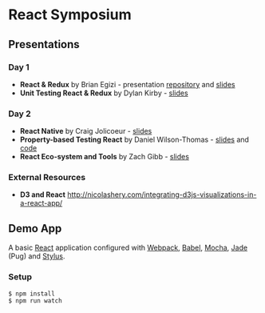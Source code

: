 # React Symposium

## Presentations

### Day 1

* __React & Redux__ by Brian Egizi - presentation [repository][7] and [slides][9]
* __Unit Testing React & Redux__ by Dylan Kirby - [slides][10]

### Day 2

* __React Native__ by Craig Jolicoeur - [slides][14]
* __Property-based Testing React__ by Daniel Wilson-Thomas - [slides][11] and
  [code][12]
* __React Eco-system and Tools__ by Zach Gibb - [slides][13]

### External Resources

* __D3 and React__ http://nicolashery.com/integrating-d3js-visualizations-in-a-react-app/

## Demo App

A basic [React][4] application configured with [Webpack][1], [Babel][2], [Mocha][3], [Jade][5] (Pug) and [Stylus][6].

### Setup

    $ npm install
    $ npm run watch




[1]: https://github.com/webpack/webpack
[2]: https://github.com/babel/babel
[3]: https://github.com/mochajs/mocha
[4]: https://github.com/facebook/react
[5]: https://github.com/jadejs/jade
[6]: http://stylus-lang.com/
[7]: https://github.com/begizi/react-symposium
[8]: https://github.com/djkirby/react-symposium-unit-testing
[9]: http://www.slideshare.net/cpjolicoeur/react-redux-64060461
[10]: http://www.slideshare.net/cpjolicoeur/unit-testing-react-redux
[11]: http://www.slideshare.net/cpjolicoeur/property-based-testing-64166117
[12]: https://github.com/RocketPuppy/reactsymposium-2016
[13]: http://www.slideshare.net/cpjolicoeur/react-ecosystem
[14]: http://www.slideshare.net/cpjolicoeur/react-native-64166287
